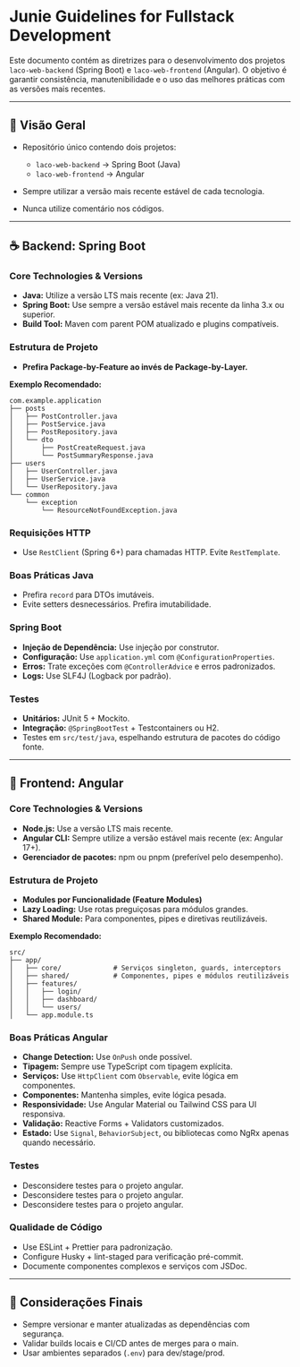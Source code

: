 # Junie Guidelines for Fullstack Development

Este documento contém as diretrizes para o desenvolvimento dos projetos `laco-web-backend` (Spring Boot) e
`laco-web-frontend` (Angular). O objetivo é garantir consistência, manutenibilidade e o uso das melhores práticas com as
versões mais recentes.

---

## 🧠 Visão Geral

* Repositório único contendo dois projetos:
    - `laco-web-backend` → Spring Boot (Java)
    - `laco-web-frontend` → Angular

* Sempre utilizar a versão mais recente estável de cada tecnologia.

* Nunca utilize comentário nos códigos.

---

## ☕ Backend: Spring Boot

### Core Technologies & Versions

- **Java:** Utilize a versão LTS mais recente (ex: Java 21).
- **Spring Boot:** Use sempre a versão estável mais recente da linha 3.x ou superior.
- **Build Tool:** Maven com parent POM atualizado e plugins compatíveis.

### Estrutura de Projeto

- **Prefira Package-by-Feature ao invés de Package-by-Layer.**

**Exemplo Recomendado:**

```
com.example.application
├── posts
│   ├── PostController.java
│   ├── PostService.java
│   ├── PostRepository.java
│   └── dto
│       ├── PostCreateRequest.java
│       └── PostSummaryResponse.java
├── users
│   ├── UserController.java
│   ├── UserService.java
│   └── UserRepository.java
└── common
    └── exception
        └── ResourceNotFoundException.java
```

### Requisições HTTP

- Use `RestClient` (Spring 6+) para chamadas HTTP. Evite `RestTemplate`.

### Boas Práticas Java

- Prefira `record` para DTOs imutáveis.
- Evite setters desnecessários. Prefira imutabilidade.

### Spring Boot

- **Injeção de Dependência:** Use injeção por construtor.
- **Configuração:** Use `application.yml` com `@ConfigurationProperties`.
- **Erros:** Trate exceções com `@ControllerAdvice` e erros padronizados.
- **Logs:** Use SLF4J (Logback por padrão).

### Testes

- **Unitários:** JUnit 5 + Mockito.
- **Integração:** `@SpringBootTest` + Testcontainers ou H2.
- Testes em `src/test/java`, espelhando estrutura de pacotes do código fonte.

---

## 🧩 Frontend: Angular

### Core Technologies & Versions

- **Node.js:** Use a versão LTS mais recente.
- **Angular CLI:** Sempre utilize a versão estável mais recente (ex: Angular 17+).
- **Gerenciador de pacotes:** npm ou pnpm (preferível pelo desempenho).

### Estrutura de Projeto

- **Modules por Funcionalidade (Feature Modules)**
- **Lazy Loading:** Use rotas preguiçosas para módulos grandes.
- **Shared Module:** Para componentes, pipes e diretivas reutilizáveis.

**Exemplo Recomendado:**

```
src/
├── app/
│   ├── core/             # Serviços singleton, guards, interceptors
│   ├── shared/           # Componentes, pipes e módulos reutilizáveis
│   ├── features/
│   │   ├── login/
│   │   ├── dashboard/
│   │   └── users/
│   └── app.module.ts
```

### Boas Práticas Angular

- **Change Detection:** Use `OnPush` onde possível.
- **Tipagem:** Sempre use TypeScript com tipagem explícita.
- **Serviços:** Use `HttpClient` com `Observable`, evite lógica em componentes.
- **Componentes:** Mantenha simples, evite lógica pesada.
- **Responsividade:** Use Angular Material ou Tailwind CSS para UI responsiva.
- **Validação:** Reactive Forms + Validators customizados.
- **Estado:** Use `Signal`, `BehaviorSubject`, ou bibliotecas como NgRx apenas quando necessário.

### Testes

- Desconsidere testes para o projeto angular.
- Desconsidere testes para o projeto angular.
- Desconsidere testes para o projeto angular.

### Qualidade de Código

- Use ESLint + Prettier para padronização.
- Configure Husky + lint-staged para verificação pré-commit.
- Documente componentes complexos e serviços com JSDoc.

---

## 🚀 Considerações Finais

- Sempre versionar e manter atualizadas as dependências com segurança.
- Validar builds locais e CI/CD antes de merges para o main.
- Usar ambientes separados (`.env`) para dev/stage/prod.
